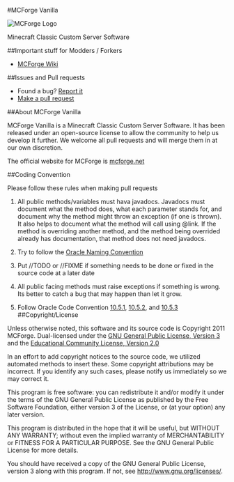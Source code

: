 #MCForge Vanilla

![MCForge Logo](http://www.mcforge.net/community/public/style_images/4_logo.png)

Minecraft Classic Custom Server Software

##Important stuff for Modders / Forkers
- [MCForge Wiki](https://github.com/MCForge/MCForge-Vanilla/wiki)

##Issues and Pull requests
- Found a bug? [Report it](https://github.com/MCForge/MCForge-Core/issues)
- [Make a pull request](https://github.com/MCForge/MCForge-Core/pulls)

##About MCForge Vanilla

MCForge Vanilla is a Minecraft Classic Custom Server Software. It has been released under an open-source license to allow the community to help us develop it further.  We welcome all pull requests and will merge them in at our own discretion.

The official website for MCForge is [mcforge.net][1]

##Coding Convention

Please follow these rules when making pull requests

1. All public methods/variables must hava javadocs. Javadocs must document what the method does, what each parameter stands for, and document why the method might throw an exception (if one is thrown). It also helps to document what the method will call using @link. If the method is overriding another method, and the method being overrided already has documentation, that method does not need javadocs.

2. Try to follow the [Oracle Naming Convention](http://www.oracle.com/technetwork/java/javase/documentation/codeconventions-135099.html#367)

3. Put //TODO or //FIXME if something needs to be done or fixed in the source code at a later date

4. All public facing methods must raise exceptions if something is wrong. Its better to catch a bug that may happen than let it grow.

5. Follow Oracle Code Convention [10.5.1][4], [10.5.2][5], and [10.5.3][6]
##Copyright/License

Unless otherwise noted, this software and its source code is
Copyright 2011 MCForge. Dual-licensed under the [GNU General Public License, Version 3][2] and the [Educational Community License, Version 2.0][3]

In an effort to add copyright notices to the source code, we utilized automated methods to insert these.
Some copyright attributions may be incorrect.  If you identify any such cases, please notify us immediately so we may correct it.

This program is free software: you can redistribute it and/or modify
it under the terms of the GNU General Public License as published by
the Free Software Foundation, either version 3 of the License, or
(at your option) any later version.

This program is distributed in the hope that it will be useful,
but WITHOUT ANY WARRANTY; without even the implied warranty of
MERCHANTABILITY or FITNESS FOR A PARTICULAR PURPOSE.  See the
GNU General Public License for more details.

You should have received a copy of the GNU General Public License, version 3
along with this program.  If not, see <http://www.gnu.org/licenses/>.

[1]: http://www.mcforge.net
[2]: http://www.gnu.org/licenses/gpl-3.0.html
[3]: http://www.opensource.org/licenses/ecl2.php
[4]: http://www.oracle.com/technetwork/java/javase/documentation/codeconventions-137265.html#331
[5]: http://www.oracle.com/technetwork/java/javase/documentation/codeconventions-137265.html#333
[6]: http://www.oracle.com/technetwork/java/javase/documentation/codeconventions-137265.html#353